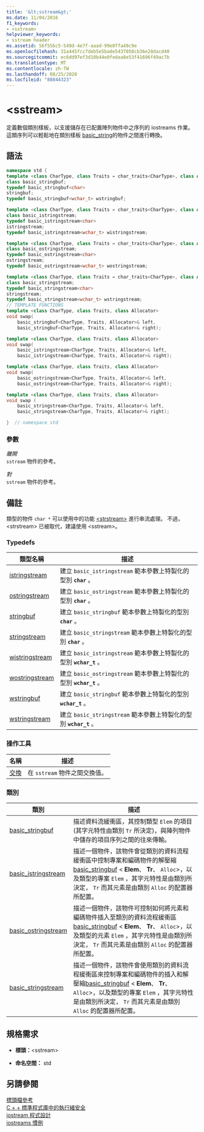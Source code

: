 ```yaml
---
title: '&lt;sstream&gt;'
ms.date: 11/04/2016
f1_keywords:
- <sstream>
helpviewer_keywords:
- sstream header
ms.assetid: 56f55bc5-549d-4e7f-aaad-99e0ffa49c9e
ms.openlocfilehash: 31a445fcc7deb5e5bade5437058cb36e28dacd40
ms.sourcegitcommit: ec6dd97ef3d10b44e0fedaa8e53f41696f49ac7b
ms.translationtype: MT
ms.contentlocale: zh-TW
ms.lasthandoff: 08/25/2020
ms.locfileid: "88844323"
---
```

# <a name="ltsstreamgt"></a>&lt;sstream&gt;

定義數個類別樣板，以支援儲存在已配置陣列物件中之序列的 iostreams 作業。 這類序列可以輕鬆地在類別樣板 [basic_string](../standard-library/basic-string-class.md)的物件之間進行轉換。

## <a name="syntax"></a>語法

```cpp
namespace std {
template <class CharType, class Traits = char_traits<CharType>, class Allocator = allocator<CharType>>
class basic_stringbuf;
typedef basic_stringbuf<char>
stringbuf;
typedef basic_stringbuf<wchar_t> wstringbuf;

template <class CharType, class Traits = char_traits<CharType>, class Allocator = allocator<CharType>>
class basic_istringstream;
typedef basic_istringstream<char>
istringstream;
typedef basic_istringstream<wchar_t> wistringstream;

template <class CharType, class Traits = char_traits<CharType>, class Allocator = allocator<CharType>>
class basic_ostringstream;
typedef basic_ostringstream<char>
ostringstream;
typedef basic_ostringstream<wchar_t> wostringstream;

template <class CharType, class Traits = char_traits<CharType>, class Allocator = allocator<CharType>>
class basic_stringstream;
typedef basic_stringstream<char>
stringstream;
typedef basic_stringstream<wchar_t> wstringstream;
// TEMPLATE FUNCTIONS
template <class CharType, class Traits, class Allocator>
void swap(
    basic_stringbuf<CharType, Traits, Allocator>& left,
    basic_stringbuf<CharType, Traits, Allocator>& right);

template <class CharType, class Traits, class Allocator>
void swap(
    basic_istringstream<CharType, Traits, Allocator>& left,
    basic_istringstream<CharType, Traits, Allocator>& right);

template <class CharType, class Traits, class Allocator>
void swap(
    basic_ostringstream<CharType, Traits, Allocator>& left,
    basic_ostringstream<CharType, Traits, Allocator>& right);

template <class CharType, class Traits, class Allocator>
void swap (
    basic_stringstream<CharType, Traits, Allocator>& left,
    basic_stringstream<CharType, Traits, Allocator>& right);

}  // namespace std
```

### <a name="parameters"></a>參數

*離開*\
`sstream` 物件的參考。

*對*\
`sstream` 物件的參考。

## <a name="remarks"></a>備註

類型的物件 `char *` 可以使用中的功能 [\<strstream>](../standard-library/strstream.md) 進行串流處理。 不過，\<strstream> 已被取代，建議使用 \<sstream>。

### <a name="typedefs"></a>Typedefs

|類型名稱|描述|
|-|-|
|[istringstream](../standard-library/sstream-typedefs.md#istringstream)|建立 `basic_istringstream` 範本參數上特製化的型別 **`char`** 。|
|[ostringstream](../standard-library/sstream-typedefs.md#ostringstream)|建立 `basic_ostringstream` 範本參數上特製化的型別 **`char`** 。|
|[stringbuf](../standard-library/sstream-typedefs.md#stringbuf)|建立 `basic_stringbuf` 範本參數上特製化的型別 **`char`** 。|
|[stringstream](../standard-library/sstream-typedefs.md#stringstream)|建立 `basic_stringstream` 範本參數上特製化的型別 **`char`** 。|
|[wistringstream](../standard-library/sstream-typedefs.md#wistringstream)|建立 `basic_istringstream` 範本參數上特製化的型別 **`wchar_t`** 。|
|[wostringstream](../standard-library/sstream-typedefs.md#wostringstream)|建立 `basic_ostringstream` 範本參數上特製化的型別 **`wchar_t`** 。|
|[wstringbuf](../standard-library/sstream-typedefs.md#wstringbuf)|建立 `basic_stringbuf` 範本參數上特製化的型別 **`wchar_t`** 。|
|[wstringstream](../standard-library/sstream-typedefs.md#wstringstream)|建立 `basic_stringstream` 範本參數上特製化的型別 **`wchar_t`** 。|

### <a name="manipulators"></a>操作工具

|名稱|描述|
|-|-|
|[交換](../standard-library/sstream-functions.md#sstream_swap)|在 `sstream` 物件之間交換值。|

### <a name="classes"></a>類別

|類別|描述|
|-|-|
|[basic_stringbuf](../standard-library/basic-stringbuf-class.md)|描述資料流緩衝區，其控制類型 `Elem` 的項目 (其字元特性由類別 `Tr` 所決定)，與陣列物件中儲存的項目序列之間的往來傳輸。|
|[basic_istringstream](../standard-library/basic-istringstream-class.md)|描述一個物件，該物件會從類別的資料流程緩衝區中控制專案和編碼物件的解壓縮[basic_stringbuf](../standard-library/basic-stringbuf-class.md) < **Elem**、 **Tr**、 `Alloc`>，以及類型的專案 `Elem` ，其字元特性是由類別所決定， `Tr` 而其元素是由類別 `Alloc` 的配置器所配置。|
|[basic_ostringstream](../standard-library/basic-ostringstream-class.md)|描述一個物件，該物件可控制如何將元素和編碼物件插入至類別的資料流程緩衝區[basic_stringbuf](../standard-library/basic-stringbuf-class.md) < **Elem**、 **Tr**、 `Alloc`>，以及類型的元素 `Elem` ，其字元特性是由類別所決定， `Tr` 而其元素是由類別 `Alloc` 的配置器所配置。|
|[basic_stringstream](../standard-library/basic-stringstream-class.md)|描述一個物件，該物件會使用類別的資料流程緩衝區來控制專案和編碼物件的插入和解壓縮[basic_stringbuf](../standard-library/basic-stringbuf-class.md) < **Elem**、 **Tr**、 `Alloc`>，以及類型的專案 `Elem` ，其字元特性是由類別所決定， `Tr` 而其元素是由類別 `Alloc` 的配置器所配置。|

## <a name="requirements"></a>規格需求

- **標頭：**\<sstream>

- **命名空間：** std

## <a name="see-also"></a>另請參閱

[標頭檔參考](../standard-library/cpp-standard-library-header-files.md)\
[C + + 標準程式庫中的執行緒安全](../standard-library/thread-safety-in-the-cpp-standard-library.md)\
[iostream 程式設計](../standard-library/iostream-programming.md)\
[iostreams 慣例](../standard-library/iostreams-conventions.md)
